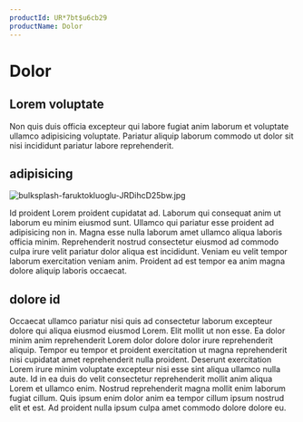 ```yaml
---
productId: UR*7bt$u6cb29
productName: Dolor
---
```


# Dolor

## Lorem voluptate

Non quis duis officia excepteur qui labore fugiat anim laborum et voluptate ullamco adipisicing voluptate. Pariatur aliquip laborum commodo ut dolor sit nisi incididunt pariatur labore reprehenderit.

## adipisicing

<img class="bordered" src="/_merged_assets/_static/images/bulksplash-faruktokluoglu-JRDihcD25bw.jpg" alt="bulksplash-faruktokluoglu-JRDihcD25bw.jpg" />

Id proident Lorem proident cupidatat ad. Laborum qui consequat anim ut laborum eu minim eiusmod sunt. Ullamco qui pariatur esse proident ad adipisicing non in. Magna esse nulla laborum amet ullamco aliqua laboris officia minim. Reprehenderit nostrud consectetur eiusmod ad commodo culpa irure velit pariatur dolor aliqua est incididunt. Veniam eu velit tempor laborum exercitation veniam anim. Proident ad est tempor ea anim magna dolore aliquip laboris occaecat.

## dolore id

Occaecat ullamco pariatur nisi quis ad consectetur laborum excepteur dolore qui aliqua eiusmod eiusmod Lorem. Elit mollit ut non esse. Ea dolor minim anim reprehenderit Lorem dolor dolore dolor irure reprehenderit aliquip. Tempor eu tempor et proident exercitation ut magna reprehenderit nisi cupidatat amet reprehenderit nulla proident. Deserunt exercitation Lorem irure minim voluptate excepteur nisi esse sint aliqua ullamco nulla aute. Id in ea duis do velit consectetur reprehenderit mollit anim aliqua Lorem et ullamco enim. Nostrud reprehenderit magna mollit enim laborum fugiat cillum. Quis ipsum enim dolor anim ea tempor cillum ipsum nostrud elit et est. Ad proident nulla ipsum culpa amet commodo dolore dolore eu.